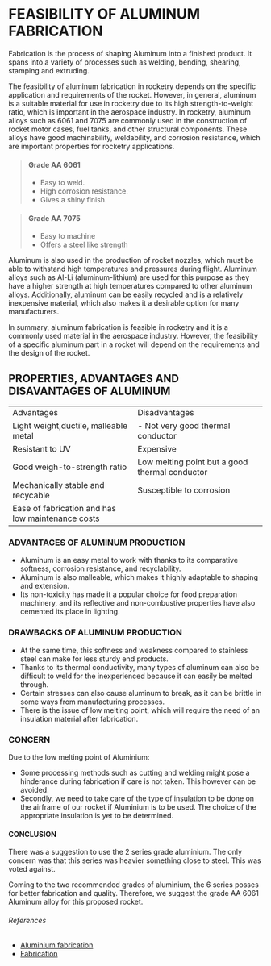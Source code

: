 # FEASIBILITY OF ALUMINUM FABRICATION

Fabrication is the process of shaping Aluminum into a finished product. It spans into a variety of processes such as welding, bending, shearing, stamping and extruding.

The feasibility of aluminum fabrication in rocketry depends on the specific application and requirements of the rocket. However, in general, aluminum is a suitable material for use in rocketry due to its high strength-to-weight ratio, which is important in the aerospace industry. In rocketry, aluminum alloys such as 6061 and 7075 are commonly used in the construction of rocket motor cases, fuel tanks, and other structural components. These alloys have good machinability, weldability, and corrosion resistance, which are important properties for rocketry applications.

> #### Grade AA 6061
> - Easy to weld.
> - High corrosion resistance.
> - Gives a shiny finish.

> #### Grade AA 7075
> - Easy to machine
> - Offers a steel like strength

Aluminum is also used in the production of rocket nozzles, which must be able to withstand high temperatures and pressures during flight. Aluminum alloys such as Al-Li (aluminum-lithium) are used for this purpose as they have a higher strength at high temperatures compared to other aluminum alloys. Additionally, aluminum can be easily recycled and is a relatively inexpensive material, which also makes it a desirable option for many manufacturers.

In summary, aluminum fabrication is feasible in rocketry and it is a commonly used material in the aerospace industry. However, the feasibility of a specific aluminum part in a rocket will depend on the requirements and the design of the rocket.


## PROPERTIES, ADVANTAGES AND DISAVANTAGES OF ALUMINUM 

<table>
  <tr>
    <td>Advantages</td>
    <td>Disadvantages</td>
  </tr>
  <tr>
    <td> Light weight,ductile, malleable metal </td>
    <td>- Not very good thermal conductor</td>
  </tr>
    <tr>
    <td>Resistant to UV</td>
    <td>Expensive</td>
  </tr>
  </tr>
    <tr>
    <td>Good weigh-to-strength ratio</td>
    <td>Low melting point but a good thermal conductor</td>
  </tr>
  </tr>
    <tr>
    <td>Mechanically stable and recycable</td>
    <td>Susceptible to corrosion</td>
  </tr>
  </tr>
    <tr>
    <td>Ease of fabrication and has low maintenance costs</td>
    <td><td>
  </tr>
</table>

### ADVANTAGES OF ALUMINUM PRODUCTION

- Aluminum is an easy metal to work with thanks to its comparative softness, corrosion resistance, and recyclability.
- Aluminum is also malleable, which makes it highly adaptable to shaping and extension.
- Its non-toxicity has made it a popular choice for food preparation machinery, and its reflective and non-combustive properties have also cemented its place in lighting.

### DRAWBACKS OF ALUMINUM PRODUCTION

- At the same time, this softness and weakness compared to stainless steel can make for less sturdy end products. 
- Thanks to its thermal conductivity, many types of aluminum can also be difficult to weld for the inexperienced because it can easily be melted through. 
- Certain stresses can also cause aluminum to break, as it can be brittle in some ways from manufacturing processes.
- There is the issue of low melting point, which will require the need of an insulation material after fabrication.

### CONCERN 
Due to the low melting point of Aluminium:
* Some processing methods such as cutting and welding might pose a hinderance during fabrication if care is not taken. This however can be avoided.
* Secondly, we need to take care of the type of insulation to be done on the airframe of our rocket if Aluminium is to be used. The choice of the appropriate insulation is yet to be determined. 

#### CONCLUSION
There was a suggestion to use the 2 series grade aluminium. The only concern was that this series was heavier something close to steel. This was voted against.

Coming to the two recommended grades of aluminium, the 6 series posses for better fabrication and quality. Therefore, we suggest the grade AA 6061 Aluminum alloy for this proposed rocket.

###### References
- [Aluminium fabrication](https://www.thomasnet.com/articles/custom-manufacturing-fabricating/about-aluminum-fabrication/#:~:text=Aluminum%20fabrication%20is%20the%20process,just%20to%20name%20a%20few.)
- [Fabrication](https://www.clintonaluminum.com/what-you-need-to-know-before-fabricating-aluminum/)